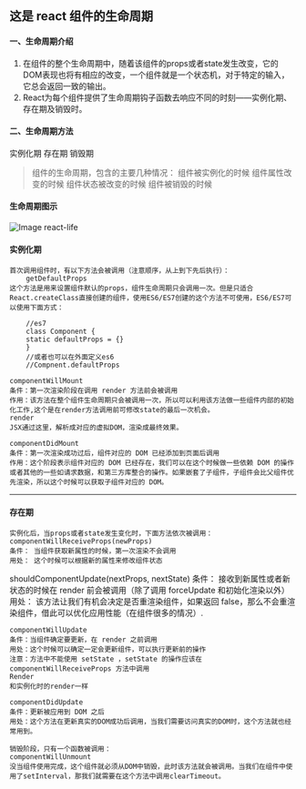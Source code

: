 
## 这是 react 组件的生命周期
#### 一、生命周期介绍
1. 在组件的整个生命周期中，随着该组件的props或者state发生改变，它的DOM表现也将有相应的改变，一个组件就是一个状态机，对于特定的输入，它总会返回一致的输出。
2. React为每个组件提供了生命周期钩子函数去响应不同的时刻——实例化期、存在期及销毁时。

#### 二、生命周期方法

实例化期    存在期   销毁期
>  组件的生命周期，包含的主要几种情况：
>  组件被实例化的时候
>  组件属性改变的时候
>  组件状态被改变的时候
>  组件被销毁的时候


#### 生命周期图示

![Image react-life](http:////)

#### 实例化期

```react
首次调用组件时，有以下方法会被调用（注意顺序，从上到下先后执行）：
    getDefaultProps
这个方法是用来设置组件默认的props，组件生命周期只会调用一次。但是只适合React.createClass直接创建的组件，使用ES6/ES7创建的这个方法不可使用，ES6/ES7可以使用下面方式：
```
```react
    //es7
    class Component {
    static defaultProps = {}
    }
    //或者也可以在外面定义es6
    //Compnent.defaultProps
```
```react
componentWillMount
条件：第一次渲染阶段在调用 render 方法前会被调用
作用：该方法在整个组件生命周期只会被调用一次，所以可以利用该方法做一些组件内部的初始化工作,这个是在render方法调用前可修改state的最后一次机会。
render
JSX通过这里，解析成对应的虚拟DOM，渲染成最终效果。
```
```react
componentDidMount
条件：第一次渲染成功过后，组件对应的 DOM 已经添加到页面后调用
作用：这个阶段表示组件对应的 DOM 已经存在，我们可以在这个时候做一些依赖 DOM 的操作或者其他的一些如请求数据，和第三方库整合的操作。如果嵌套了子组件，子组件会比父组件优先渲染，所以这个时候可以获取子组件对应的 DOM。
```

----------------------------------------------
#### 存在期
```react
实例化后，当props或者state发生变化时，下面方法依次被调用：
componentWillReceiveProps(newProps)
条件： 当组件获取新属性的时候，第一次渲染不会调用
用处： 这个时候可以根据新的属性来修改组件状态
```
shouldComponentUpdate(nextProps, nextState)
条件： 接收到新属性或者新状态的时候在 render 前会被调用（除了调用 forceUpdate 和初始化渲染以外）
用处： 该方法让我们有机会决定是否重渲染组件，如果返回 false，那么不会重渲染组件，借此可以优化应用性能（在组件很多的情况）.
```react
componentWillUpdate
条件：当组件确定要更新，在 render 之前调用
用处：这个时候可以确定一定会更新组件，可以执行更新前的操作
注意：方法中不能使用 setState ，setState 的操作应该在 componentWillReceiveProps 方法中调用
Render
和实例化时的render一样

```
```react
componentDidUpdate
条件：更新被应用到 DOM 之后
用处：这个方法在更新真实的DOM成功后调用，当我们需要访问真实的DOM时，这个方法就也经常用到。
```
```react
销毁阶段，只有一个函数被调用：
componentWillUnmount
没当组件使用完成，这个组件就必须从DOM中销毁，此时该方法就会被调用。当我们在组件中使用了setInterval，那我们就需要在这个方法中调用clearTimeout。

```